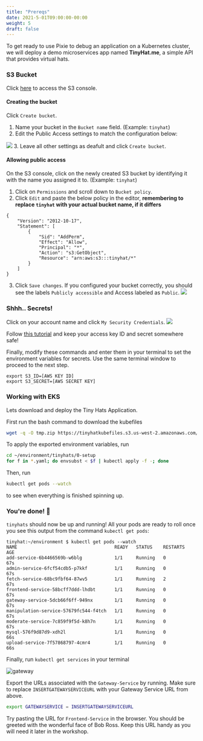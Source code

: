 ```yaml
---
title: "Prereqs"
date: 2021-5-01T09:00:00-00:00
weight: 5
draft: false
---
```


To get ready to use Pixie to debug an application on a Kubernetes cluster, we will deploy a demo microservices app named **TinyHat.me**, a simple API that provides virtual hats.

### S3 Bucket
Click [here](https://console.aws.amazon.com/s3/home) to access the S3 console.

#### Creating the bucket
Click `Create bucket`.

1. Name your bucket in the `Bucket name` field. (Example: `tinyhat`)
2. Edit the Public Access settings to match the configuration below:

![](/images/u6ZrfvH.png)
3. Leave all other settings as deafult and click `Create bucket`.

#### Allowing public access
On the S3 console, click on the newly created S3 bucket by identifying it with the name you assigned it to. (Example: `tinyhat`)

1. Click on `Permissions` and scroll down to `Bucket policy`.
2. Click `Edit` and paste the below policy in the editor, **remembering to replace `tinyhat` with your actual bucket name, if it differs**
```
{
    "Version": "2012-10-17",
    "Statement": [
        {
            "Sid": "AddPerm",
            "Effect": "Allow",
            "Principal": "*",
            "Action": "s3:GetObject",
            "Resource": "arn:aws:s3:::tinyhat/*"
        }
    ]
}
```
3. Click `Save changes`. If you configured your bucket correctly, you should see the labels `Publicly accessible` and Access labeled as `Public`.
![](/images/cYq2MYc.png)

### Shhh.. Secrets!
Click on your account name and click `My Security Credentials`.
![](/images/mvBb9l0.png)

Follow [this tutorial](https://www.msp360.com/resources/blog/how-to-find-your-aws-access-key-id-and-secret-access-key/) and keep your access key ID and secret somewhere safe!

Finally, modify these commands and enter them in your terminal to set the environment variables for secrets. Use the same terminal window to proceed to the next step.
``` 
export S3_ID=[AWS KEY ID]
export S3_SECRET=[AWS SECRET KEY]
```

### Working with EKS

Lets download and deploy the Tiny Hats Application. 

First run the bash command to download the kubefiles 
```bash
wget -q -O tmp.zip https://tinyhatkubefiles.s3.us-west-2.amazonaws.com/tinyhats.zip && unzip tmp.zip && rm tmp.zip
```

To apply the exported environment variables, run

```bash 
cd ~/environment/tinyhats/0-setup
for f in *.yaml; do envsubst < $f | kubectl apply -f -; done
```

Then, run
```bash 
kubectl get pods --watch
```  
to see when everything is finished spinning up.

### You're done! 🎉
`tinyhats` should now be up and running! All your pods are ready to roll once you see this output from the command `kubectl get pods`:

```
tinyhat:~/environment $ kubectl get pods --watch
NAME                                    READY   STATUS    RESTARTS   AGE
add-service-6b4466569b-w6blg            1/1     Running   0          67s
admin-service-6fcf54cdb5-p7kkf          1/1     Running   0          67s
fetch-service-68bc9fbf64-87wv5          1/1     Running   2          67s
frontend-service-58bcff7ddd-lhdbt       1/1     Running   0          67s
gateway-service-5dcb66f6ff-949nx        1/1     Running   0          67s
manipulation-service-57679fc544-f4tch   1/1     Running   0          67s
moderate-service-7c859f9f5d-k8h7n       1/1     Running   0          67s
mysql-576f9d87d9-xdh2l                  1/1     Running   0          66s
upload-service-7f57868797-4cmr4         1/1     Running   0          66s
``` 

Finally, run `kubectl get services` in your terminal

![gateway](https://user-images.githubusercontent.com/69332964/132958710-42ea09d0-a46a-44a0-b13a-0ff85d2ca175.png)

Export the URLs associated with the `Gateway-Service` by running. Make sure to replace `INSERTGATEWAYSERVICEURL` with your Gateway Service URL from above.

```bash
export GATEWAYSERVICE = INSERTGATEWAYSERVICEURL
```


Try pasting the URL for `Frontend-Service` in the browser. You should be greeted with the wonderful face of Bob Ross. Keep this URL handy as you will need it later in the workshop. 